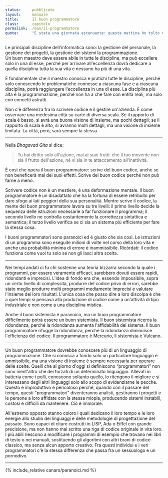 ```yaml
---
status:     pubblicato
layout:     manuale
title:      Il buon programmatore
class:      capitolo
permalink:  /man/il-programmatore
quote:      "È stata una giornata estenuante: questa mattina ho tolto una virgola dal mio codice e stasera ce l'ho rimessa"
---
```


Le principali discipline dell'informatica sono: la gestione del personale, la gestione dei progetti, la gestione dei sistemi la programmazione.  
Un buon maestro deve essere abile in tutte le discipline, ma può
eccellere solo in una di esse, perché per arrivare all'eccellenza dovrà
dedicare a quella disciplina tutta la sua vita e nessuno ha più di una
vita.

È fondamentale che il maestro conosca e pratichi tutte le discipline,
perché solo conoscendo le problematiche connesse a ciascuna fase e a
ciascuna disciplina, potrà raggiungere l'eccellenza in una di esse.
La disciplina più alta é la programmazione, perché non ha a che fare con
entità reali, ma solo con concetti astratti.

Non c'è differenza fra lo scrivere codice e il gestire un'azienda. È
come osservare una medesima città su carte di diversa scala. Se il
rapporto di scala è basso, si avrà una buona visione di insieme, ma
pochi dettagli; se il rapporto di scala è alto, si avranno molti
dettagli, ma una visione di insieme limitata. La città, però, sarà
sempre la stessa.

---

Nella *Bhagavad Gita* si dice:

<blockquote>
Tu hai diritto solo all'azione, mai ai suoi frutti: che il tuo movente
non sia il frutto dell'azione, né vi sia in te attaccamento
all'inattività.
</blockquote>

È così che opera il buon programmatore: scrive del buon codice, anche se
non beneficerà mai dei suoi effetti. Scrive del buon codice perché non
può farne a meno.  

Scrivere codice non è un mestiere, è una deformazione mentale.
Il buon programmatore è un disadattato che ha la fortuna di essere
retribuito per dare sfogo ai lati peggiori della sua personalità.
Mentre scrive il codice, la mente del buon programmatore lavora su tre
livelli: il primo livello decide la sequenza delle istruzioni necessarie
a far funzionare il programma; il secondo livello ne controlla
costantemente la correttezza sintattica e semantica; il terzo livello
verifica se ci sia un sistema più efficiente per fare la stessa cosa.

I buoni programmatori sono paranoici ed è giusto che sia così.
Le istruzioni di un programma sono eseguite milioni di volte nel corso
della loro vita e anche una probabilità minima di errore è
inammissibile.
Ricòrdati: il codice funziona come vuoi tu solo se non gli lasci altra scelta.

---

Nei tempi andati ci fu chi sostenne una teoria bizzarra secondo la quale
i programmi, per essere veramente efficaci, sarebbero dovuti essere
rapidi, ridondanti e imprecisi.
L'idea di fondo era che, essendo impossibile, sopra un certo livello di
complessità, produrre del codice privo di errori, sarebbe stato meglio
produrre molti programmi mediamente imprecisi e valutare l'insieme dei
loro risultati.
L'unica cosa che posso dire a loro discolpa è che a quei tempi si
pensava alla produzione di codice come a un'attività di tipo industriale
e non come a una disciplina mistica.

Anche il buon sistemista è paranoico, ma un buon programmatore
difficilmente potrà essere un buon sistemista.
Il buon sistemista ricerca la ridondanza, perché la ridondanza aumenta
l'affidabilità del sistema.
Il buon programmatore rifugge la ridondanza, perché la ridondanza
diminuisce l'efficienza del codice.
Il programmatore è Mercurio, il sistemista è Vulcano.

---

Un buon programmatore dovrebbe conoscere più di un linguaggio di
programmazione.
Che si conosca a fondo solo un particolare linguaggio è ammissibile, ma
una visione di insieme è sempre necessaria per operare delle scelte.
Quelli che al giorno d'oggi si definiscono “programmatori” non sono
nient'altro che dei forzati di un determinato linguaggio.
Allevati in batteria come i polli, conoscono soltanto quello, lo
ritengono il migliore e si interessano degli altri linguaggi solo allo
scopo di evidenziarne le pecche.
Questo è improduttivo e pericoloso perché, quando con il passare del
tempo, questi "programmatori" diventeranno analisti, gestiranno i
progetti e le persone a loro affidate con la stessa miopia, producendo
sistemi instabili, costosi e difficili da mantenere.
Ciò è immorale.

All'estremo opposto stanno coloro i quali dedicano il loro tempo e le
loro energie allo studio dei linguaggi e delle metodologie di
progettazione del passato.
Sono capaci di citare costrutti in LISP, Ada o Eiffel con grande
precisione, ma non hanno mai scritto una riga di codice originale in
vita loro.
I più abili riescono a modificare i programmi di esempio che trovano nei
libri di testo o nei manuali, sostituendo gli algoritmi con altri brani
di codice classico, ma senza alcun apporto creativo.
Fra questi individui e i veri programmatori c'è la stessa differenza
che passa fra un sessuologo e un pornodivo.

<hr id="dottrina">

{% include_relative canaro/paranoici.md %}

<!--
    @todo applicare le categorie caratteriali aristoteliche al SW.
    (cfr. Etica Nicomachea)
-->
